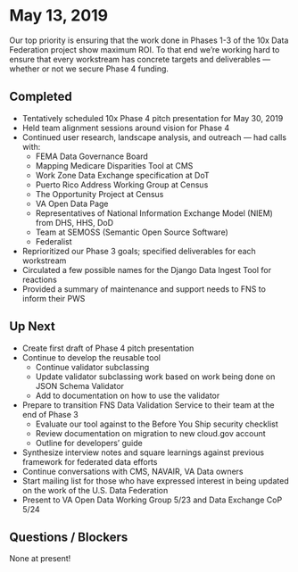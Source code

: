 # May 13, 2019

Our top priority is ensuring that the work done in Phases 1-3 of the 10x Data Federation project show maximum ROI. To that end we’re working hard to ensure that every workstream has concrete targets and deliverables — whether or not we secure Phase 4 funding.

## Completed

* Tentatively scheduled 10x Phase 4 pitch presentation for May 30, 2019
* Held team alignment sessions around vision for Phase 4
* Continued user research, landscape analysis, and outreach — had calls with:
  * FEMA Data Governance Board
  * Mapping Medicare Disparities Tool at CMS
  * Work Zone Data Exchange specification at DoT
  * Puerto Rico Address Working Group at Census
  * The Opportunity Project at Census
  * VA Open Data Page
  * Representatives of National Information Exchange Model (NIEM) from DHS, HHS, DoD
  * Team at SEMOSS (Semantic Open Source Software)
  * Federalist 
* Reprioritized our Phase 3 goals; specified deliverables for each workstream
* Circulated a few possible names for the Django Data Ingest Tool for reactions
* Provided a summary of maintenance and support needs to FNS to inform their PWS 

## Up Next

* Create first draft of Phase 4 pitch presentation
* Continue to develop the reusable tool
  * Continue validator subclassing
  * Update validator subclassing work based on work being done on JSON Schema Validator
  * Add to documentation on how to use the validator
* Prepare to transition FNS Data Validation Service to their team at the end of Phase 3
  * Evaluate our tool against to the Before You Ship security checklist
  * Review documentation on migration to new cloud.gov account
  * Outline for developers’ guide
* Synthesize interview notes and square learnings against previous framework for federated data efforts
* Continue conversations with CMS, NAVAIR, VA Data owners
* Start mailing list for those who have expressed interest in being updated on the work of the U.S. Data Federation
* Present to VA Open Data Working Group 5/23 and Data Exchange CoP 5/24

## Questions / Blockers

None at present!
